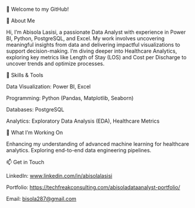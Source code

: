 👋 Welcome to my GitHub!

🚀 About Me

Hi, I’m Abisola Lasisi, a passionate Data Analyst with experience in Power BI, Python, PostgreSQL, and Excel. My work involves uncovering meaningful insights from data and delivering impactful visualizations to support decision-making. I’m diving deeper into Healthcare Analytics, exploring key metrics like Length of Stay (LOS) and Cost per Discharge to uncover trends and optimize processes.

<!---
Adukemi/Adukemi is a ✨ special ✨ repository because its `README.md` (this file) appears on your GitHub profile.
You can click the Preview link to take a look at your changes.
--->
💼 Skills & Tools

Data Visualization: Power BI, Excel

Programming: Python (Pandas, Matplotlib, Seaborn)

Databases: PostgreSQL

Analytics: Exploratory Data Analysis (EDA), Healthcare Metrics



🌱 What I’m Working On

Enhancing my understanding of advanced machine learning for healthcare analytics.
Exploring end-to-end data engineering pipelines.



📫 Get in Touch


LinkedIn: www.linkedin.com/in/abisolalasisi

Portfolio: https://techfreakconsulting.com/abisoladataanalyst-portfolio/ 

Email: bisola287@gmail.com

